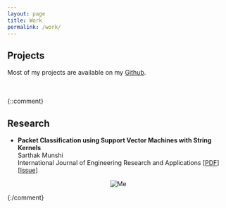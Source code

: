 ```yaml
---
layout: page
title: Work
permalink: /work/
---
```


## Projects

Most of my projects are available on my <a href="https://github.com/saru95">Github</a>.
<br />
<br />
<br />

{::comment}

## Research
* **Packet Classification using Support Vector Machines with String Kernels**<br />
Sarthak Munshi<br />
International Journal of Engineering Research and Applications
[<a href="http://www.ijera.com/papers/Vol6_issue8/Part-%204/E0608042125.pdf">PDF</a>][<a href="http://www.ijera.com/pages/v6no8(v4).html">Issue</a>]
<p align="center">
  <img alt="Me" src="http://oi65.tinypic.com/11b2c74.jpg"/>
</p>

{:/comment}
